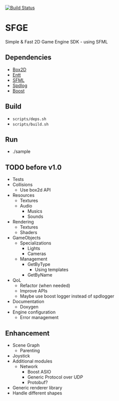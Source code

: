 [![Build Status](https://travis-ci.com/stephgalibert/sfge.svg?token=4xRtKLGfqqmAj18wsve3&branch=main)](https://travis-ci.com/stephgalibert/sfge)

# SFGE

Simple & Fast 2D Game Engine SDK - using SFML

## Dependencies

* [Box2D](https://github.com/erincatto/box2d/tree/v2.4.1)   
* [Entt](https://github.com/skypjack/entt/tree/v3.6.0)
* [SFML](https://github.com/SFML/SFML/tree/2.5.1)
* [Spdlog](https://github.com/gabime/spdlog/tree/v1.8.2)
* [Boost](https://www.boost.org/users/history/version_1_71_0.html)
  
## Build

* `scripts/deps.sh`
* `scripts/build.sh`

## Run

* ./sample

## TODO before v1.0

* Tests
* Collisions
  * Use box2d API
* Resources
  * Textures
  * Audio
    * Musics
    * Sounds
* Rendering
  * Textures
  * Shaders
* GameObjects
  * Specializations
    * Lights
    * Cameras
  * Management
    * GetByType
      * Using templates
    * GetByName
* QoL
  * Refactor (when needed)
  * Improve APIs
  * Maybe use boost logger instead of spdlogger
* Documentation
  * Doxygen
* Engine configuration
  * Error management
  
## Enhancement

* Scene Graph
  * Parenting
* Joystick
* Additional modules
  * Network
    * Boost ASIO
    * Generic Protocol over UDP
    * Protobuf?
* Generic renderer library
* Handle different shapes
